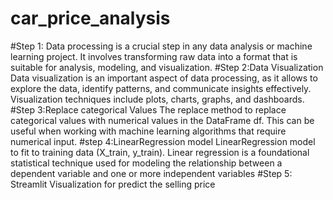 # car_price_analysis
#Step 1: 
Data processing is a crucial step in any data analysis or machine learning project. It involves transforming raw data into a format that is suitable for analysis, modeling, and visualization.
#Step 2:Data Visualization
Data visualization is an important aspect of data processing, as it allows to explore the data, identify patterns, and communicate insights effectively. Visualization techniques include plots, charts, graphs, and dashboards.
#Step 3:Replace categorical Values
The replace method to replace categorical values with numerical values in the DataFrame df. This can be useful when working with machine learning algorithms that require numerical input.
#step 4:LinearRegression model 
LinearRegression model to fit to training data (X_train, y_train).
Linear regression is a foundational statistical technique used for modeling the relationship between a dependent variable and one or more independent variables
#Step 5: Streamlit Visualization for predict the selling price
